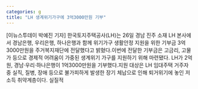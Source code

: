 ```yaml
---
categories: g
title: "LH 생계위기가구에 3억3000만원 기부"
---
```

[이뉴스투데이 박예진 기자] 한국토지주택공사(LH)는 26일 경남 진주 소재 LH 본사에서 경남은행, 우리은행, 하나은행과 함께 위기가구 생활안정 지원을 위한 기부금 3억3000만원을 주거복지재단에 전달했다고 밝혔다.이번에 전달한 기부금은 고금리, 고물가 등으로 경제적 어려움이 가중된 생계위기 가구를 지원하기 위해 마련됐다. LH가 2억원, 경남·우리·하나은행이 1억3000만원을 기부했다.지원 대상은 LH 임대주택 거주자 중 실직, 질병, 장애 등으로 불가피하게 발생한 장기 체납으로 인해 퇴거위기에 놓인 저소득 취약계층이다. 실질적